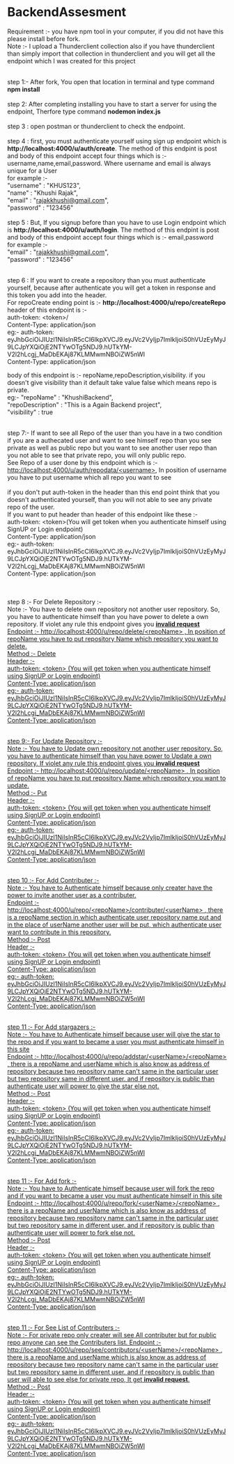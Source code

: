 # BackendAssesment
Requirement :- you have npm tool in your computer, if you did not have this please install before fork. <br/>
Note :- I upload a Thunderclient collection also if you have thunderclient than simply import that collection in thunderclient and you will get all the endpoint which I was created for this project 

<br/>step 1:- After fork, You open that location in terminal and type command <b>npm install</b> <br/>
<br/>step 2: After completing installing you have to start a server for using the endpoint, Therfore type command <b> nodemon index.js </b> <br/>
<br/>step 3 : open postman or thunderclient to check the endpoint. <br/>
<br/>step 4 : first, you must authenticate yourself using sign up endpoint which is <b>http://localhost:4000/u/auth/create</b>. The method of this endpint is post and body of this endpoint accept four things which is :- username,name,email,password. Where username and email is always unique for a User<br/>
  for example :-  <br/>   "username" : "KHUS123",<br/>
                     "name" : "Khushi Rajak",<br/>
                     "email" : "rajakkhushi@gmail.com",<br/>
                     "password" : "123456"<br/>
<br/>step 5 : But, If you signup before than you have to use Login endpoint which is <b>http://localhost:4000/u/auth/login</b>. The method of this endpint is post and body of this endpoint accept four things which is :- email,password <br/>
  for example :-  <br/> "email" : "rajakkhushi@gmail.com",<br/>
                     "password" : "123456"<br/>
 
 <br/>step 6 : If you want to create a repository than you must authenticate yourself, because after authenticate you will get a token in response and this token you add into the header.<br/>
For repoCreate ending point is :- <b>http://localhost:4000/u/repo/createRepo</b><br/>
header of this endpoint is :- <br/> auth-token: \<token>/<br/> 
                            Content-Type: application/json<br/>
eg:- auth-token: eyJhbGciOiJIUzI1NiIsInR5cCI6IkpXVCJ9.eyJVc2VyIjp7ImlkIjoiS0hVUzEyMyJ9LCJpYXQiOjE2NTYwOTg5NDJ9.hUTkYM-V2l2hLcgj_MaDbEKAj87KLMMwmNBOiZW5nWI <br/>
     Content-Type: application/json<br/>

body of this endpoint is :- repoName,repoDescription,visibility. if you doesn't give visibility than it default take value false which means repo is private.<br/>
  eg:- "repoName" : "KhushiBackend",<br/>
    "repoDescription" : "This is a Again Backend project", <br/>
    "visibility" : true <br/>
  
<br/>step 7:- If want to see all Repo of the user than you have in a two condition if you are a authecated user and want to see himself repo than you see private as well as public repo but you want to see another user repo than you not able to see that private repo, you will only public repo.
<br/>See Repo of a user done by this endpoint which is :- <ins>http://localhost:4000/u/auth/repodata/<username\></ins>, In position of username you have to put username which all repo you want to see <br/>
 <br/>if you don't put auth-token in the header than this end point think that you doesn't authenticated yourself, than you will not able to see any private repo of the user.<br/>
If you want to put header than header of this endpoint like these :- <br/> auth-token: <token\>(You will get token when you authenticate himself using SignUP or Login endpoint) <br/>
                                                                      Content-Type: application/json<br/>
  eg:- auth-token: eyJhbGciOiJIUzI1NiIsInR5cCI6IkpXVCJ9.eyJVc2VyIjp7ImlkIjoiS0hVUzEyMyJ9LCJpYXQiOjE2NTYwOTg5NDJ9.hUTkYM-V2l2hLcgj_MaDbEKAj87KLMMwmNBOiZW5nWI <br/>
     Content-Type: application/json<br/>
<br/>
  
<br/>step 8 :- For Delete Repository :- <br/>
  Note :- You have to delete own repository not another user repository. So, you have to authenticate himself than you have power to delete a own repository. If violet any rule this endpoint gives you <b><u>invalid request<u/></b> <br/> 
  Endpoint :- <ins>http://localhost:4000/u/repo/delete/<repoName\></ins> , In position of repoName you have to put repository Name which repository you want to delete. <br/>
  Method :- Delete <br/>
  Header :- <br/> auth-token: <token\> (You will get token when you authenticate himself using SignUP or Login endpoint) <br/>
            Content-Type: application/json<br/>
  eg:- auth-token: eyJhbGciOiJIUzI1NiIsInR5cCI6IkpXVCJ9.eyJVc2VyIjp7ImlkIjoiS0hVUzEyMyJ9LCJpYXQiOjE2NTYwOTg5NDJ9.hUTkYM-V2l2hLcgj_MaDbEKAj87KLMMwmNBOiZW5nWI <br/>
     Content-Type: application/json<br/>
  
  <br/>step 9:- For Update Repository :- <br/>
  Note :- You have to Update own repository not another user repository. So, you have to authenticate himself than you have power to Update a own repository. If violet any rule this endpoint gives you <b><u>invalid request<u/></b> <br/>
  Endpoint :- <ins>http://localhost:4000/u/repo/update/<repoName\> </ins> , In position of repoName you have to put repository Name which repository you want to update. <br/>
  Method :- Put <br/>
  Header :- <br/> auth-token: <token\> (You will get token when you authenticate himself using SignUP or Login endpoint) <br/>
            Content-Type: application/json<br/>
  eg:- auth-token: eyJhbGciOiJIUzI1NiIsInR5cCI6IkpXVCJ9.eyJVc2VyIjp7ImlkIjoiS0hVUzEyMyJ9LCJpYXQiOjE2NTYwOTg5NDJ9.hUTkYM-V2l2hLcgj_MaDbEKAj87KLMMwmNBOiZW5nWI <br/>
     Content-Type: application/json<br/>
  
  <br/> step 10 :- For Add Contributer :- <br/>
  Note :- You have to Authenticate himself because only creater have the power to invite another user as a contributer.<br/>
  Endpoint :- <ins>http://localhost:4000/u/repo/<repoName\>/contributer/<userName\> </ins> , there is a repoName section in which authenticate user repository name put and in the place of userName another user will be put, which authenticate user want to contribute in this repository.<br/>
  Method :- Post <br/>
  Header :- <br/> auth-token: <token\> (You will get token when you authenticate himself using SignUP or Login endpoint) <br/>
            Content-Type: application/json<br/>
  eg:- auth-token: eyJhbGciOiJIUzI1NiIsInR5cCI6IkpXVCJ9.eyJVc2VyIjp7ImlkIjoiS0hVUzEyMyJ9LCJpYXQiOjE2NTYwOTg5NDJ9.hUTkYM-V2l2hLcgj_MaDbEKAj87KLMMwmNBOiZW5nWI <br/>
     Content-Type: application/json<br/>
  
  <br/> step 11 :- For Add stargazers :- <br/>
  Note :- You have to Authenticate himself because user will give the star to the repo and if you want to became a user you must authenticate himself in this site<br/>
  Endpoint :- <ins> http://localhost:4000/u/repo/addstar/<userName\>/<repoName\> </ins> , there is a repoName and userName which is also know as address of repository because two repository name can't same in the particular user but two repository same in different user. and if repository is public than authenticate user will power to give the star else not.<br/>
  Method :- Post <br/>
  Header :- <br/> auth-token: <token\> (You will get token when you authenticate himself using SignUP or Login endpoint) <br/>
            Content-Type: application/json<br/>
  eg:- auth-token: eyJhbGciOiJIUzI1NiIsInR5cCI6IkpXVCJ9.eyJVc2VyIjp7ImlkIjoiS0hVUzEyMyJ9LCJpYXQiOjE2NTYwOTg5NDJ9.hUTkYM-V2l2hLcgj_MaDbEKAj87KLMMwmNBOiZW5nWI <br/>
     Content-Type: application/json<br/>
  
  <br/> step 11 :- For Add fork :- <br/>
  Note :- You have to Authenticate himself because user will fork the repo and if you want to became a user you must authenticate himself in this site<br/>
  Endpoint :- <ins> http://localhost:4000/u/repo/fork/<userName\>/<repoName\> </ins> , there is a repoName and userName which is also know as address of repository because two repository name can't same in the particular user but two repository same in different user. and if repository is public than authenticate user will power to fork else not.<br/>
  Method :- Post <br/>
  Header :- <br/> auth-token: <token\> (You will get token when you authenticate himself using SignUP or Login endpoint) <br/>
            Content-Type: application/json<br/>
  eg:- auth-token: eyJhbGciOiJIUzI1NiIsInR5cCI6IkpXVCJ9.eyJVc2VyIjp7ImlkIjoiS0hVUzEyMyJ9LCJpYXQiOjE2NTYwOTg5NDJ9.hUTkYM-V2l2hLcgj_MaDbEKAj87KLMMwmNBOiZW5nWI <br/>
     Content-Type: application/json<br/>
  
  <br/> step 11 :- For See List of Contributers :- <br/>
  Note :- For private repo only creater will see All contributer but for public repo anyone can see the Contributers list.
  Endpoint :- <ins> http://localhost:4000/u/repo/see/contributors/<userName\>/<repoName\> </ins> , there is a repoName and userName which is also know as address of repository because two repository name can't same in the particular user but two repository same in different user. and if repository is public than user will able to see  else for private repo, It get <b><u>invalid request<u/></b>.<br/>
  Method :- Post <br/>
  Header :- <br/> auth-token: <token\> (You will get token when you authenticate himself using SignUP or Login endpoint) <br/>
            Content-Type: application/json<br/>
  eg:- auth-token: eyJhbGciOiJIUzI1NiIsInR5cCI6IkpXVCJ9.eyJVc2VyIjp7ImlkIjoiS0hVUzEyMyJ9LCJpYXQiOjE2NTYwOTg5NDJ9.hUTkYM-V2l2hLcgj_MaDbEKAj87KLMMwmNBOiZW5nWI <br/>
     Content-Type: application/json<br/>
  

